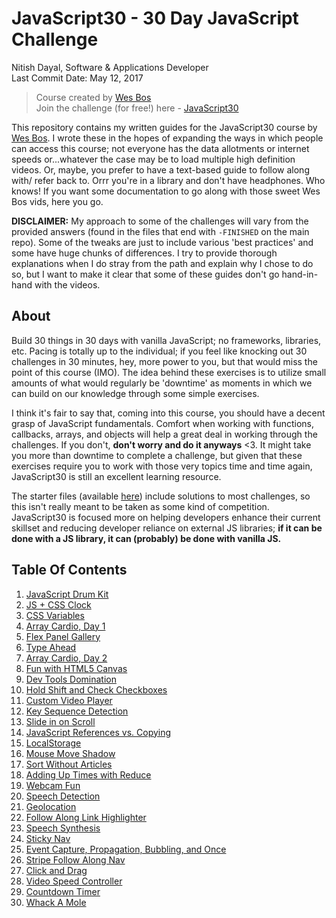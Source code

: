 # JavaScript30 - 30 Day JavaScript Challenge

Nitish Dayal, Software & Applications Developer  
Last Commit Date: May 12, 2017

> Course created by [Wes Bos](https://github.com/wesbos)  
> Join the challenge (for free!) here - [JavaScript30](https://javascript30.com/account)

This repository contains my written guides for the JavaScript30 course by
  [Wes Bos](//github.com/wesbos). I wrote these in the hopes of expanding the ways
  in which people can access this course; not everyone has the data allotments
  or internet speeds or...whatever the case may be to load multiple high definition
  videos. Or, maybe, you prefer to have a text-based guide to follow along with/
  refer back to. Orrr you're in a library and don't have headphones. Who knows! If
  you want some documentation to go along with those sweet Wes Bos vids, here you go.

**DISCLAIMER:** My approach to some of the challenges will vary from the provided answers (found in
  the files that end with `-FINISHED` on the main repo). Some of the tweaks are just to
  include various 'best practices' and some have huge chunks of differences. I try to provide
  thorough explanations when I do stray from the path and explain why I chose to do so, but
  I want to make it clear that some of these guides don't go hand-in-hand with the videos.

## About

Build 30 things in 30 days with vanilla JavaScript; no frameworks, libraries, etc. 
  Pacing is totally up to the individual; if you feel like knocking out 30 challenges
  in 30 minutes, hey, more power to you, but that would miss the point of this course (IMO).
  The idea behind these exercises is to utilize small amounts of what would regularly be
  'downtime' as moments in which we can build on our knowledge through some simple
  exercises.

I think it's fair to say that, coming into this course, you should have a decent grasp
  of JavaScript fundamentals. Comfort when working with functions, callbacks, arrays,
  and objects will help a great deal in working through the challenges. If you don't,
  **don't worry and do it anyways** &lt;3. It might take you more than downtime to complete
  a challenge, but given that these exercises require you to work with those very topics
  time and time again, JavaScript30 is still an excellent learning resource.

The starter files (available [here](https://github.com/wesbos/JavaScript30)) include solutions to 
  most challenges, so this isn't really meant to be taken as some kind of competition. 
  JavaScript30 is focused more on helping developers enhance their current skillset and 
  reducing developer reliance on external JS libraries; **if it can be done with a JS library, 
  it can (probably) be done with vanilla JS.**

## Table Of Contents

1.  [JavaScript Drum Kit](https://github.com/nitishdayal/JavaScript30/tree/master/exercises/01%20-%20JavaScript%20Drum%20Kit)
2.  [JS + CSS Clock](https://github.com/nitishdayal/JavaScript30/tree/master/exercises/02%20-%20JS%20%2B%20CSS%20Clock)
3.  [CSS Variables](https://github.com/nitishdayal/JavaScript30/tree/master/exercises/03%20-%20CSS%20Variables)
4.  [Array Cardio, Day 1](https://github.com/nitishdayal/JavaScript30/tree/master/exercises/04%20-%20Array%20Cardio%20Day%201/)
5.  [Flex Panel Gallery](https://github.com/nitishdayal/JavaScript30/tree/master/exercises/05%20-%20Flex%20Panel%20Gallery/)
6.  [Type Ahead](https://github.com/nitishdayal/JavaScript30/tree/master/exercises/06%20-%20Type%20Ahead/)
7.  [Array Cardio, Day 2](https://github.com/nitishdayal/JavaScript30/tree/master/exercises/07%20-%20Array%20Cardio%20Day%202/)
8.  [Fun with HTML5 Canvas](https://github.com/nitishdayal/JavaScript30/tree/master/exercises/08%20-%20Fun%20with%20HTML5%20Canvas/)
9.  [Dev Tools Domination](https://github.com/nitishdayal/JavaScript30/tree/master/exercises/09%20-%20DevTools%20Domination/)
10. [Hold Shift and Check Checkboxes](https://github.com/nitishdayal/JavaScript30/tree/master/exercises/10%20-%20Hold%20Shift%20and%20Check%20Checkboxes/)
11. [Custom Video Player](https://github.com/nitishdayal/JavaScript30/tree/master/exercises/11%20-%20Custom%20Video%20Player/)
12. [Key Sequence Detection](https://github.com/nitishdayal/JavaScript30/tree/master/exercises/12%20-%20Key%20Sequence%20Detection/)
13. [Slide in on Scroll](https://github.com/nitishdayal/JavaScript30/tree/master/exercises/13%20-%20Slide%20in%20on%20Scroll/)
14. [JavaScript References vs. Copying](https://github.com/nitishdayal/JavaScript30/tree/master/exercises/14%20-%20JavaScript%20References%20VS%20Copying)
15. [LocalStorage](https://github.com/nitishdayal/JavaScript30/tree/master/exercises/15%20-%20LocalStorage/)
16. [Mouse Move Shadow](https://github.com/nitishdayal/JavaScript30/tree/master/exercises/16%20-%20Mouse%20Move%20Shadow/)
17. [Sort Without Articles](https://github.com/nitishdayal/JavaScript30/tree/master/exercises/17%20-%20Sort%20Without%20Articles/)
18. [Adding Up Times with Reduce](https://github.com/nitishdayal/JavaScript30/tree/master/exercises/18%20-%20Adding%20Up%20Times%20with%20Reduce/)
19. [Webcam Fun](https://github.com/nitishdayal/JavaScript30/tree/master/exercises/19%20-%20Webcam%20Fun/)
20. [Speech Detection](https://github.com/nitishdayal/JavaScript30/tree/master/exercises/20%20-%20Speech%20Detection/)
21. [Geolocation](https://github.com/nitishdayal/JavaScript30/tree/master/exercises/21%20-%20Geolocation/)
22. [Follow Along Link Highlighter](https://github.com/nitishdayal/JavaScript30/tree/master/exercises/22%20-%20Follow%20Along%20Link%20Highlighter/)
23. [Speech Synthesis](https://github.com/nitishdayal/JavaScript30/tree/master/exercises/23%20-%20Speech%20Synthesis/)
24. [Sticky Nav](https://github.com/nitishdayal/JavaScript30/tree/master/exercises/24%20-%20Sticky%20Nav/)
25. [Event Capture, Propagation, Bubbling, and Once](https://github.com/nitishdayal/JavaScript30/tree/master/exercises/25%20-%20Event%20Capture,%20Propagation,%20Bubbling%20and%20Once/)
26. [Stripe Follow Along Nav](https://github.com/nitishdayal/JavaScript30/tree/master/exercises/26%20-%20Stripe%20Follow%20Along%20Nav/)
27. [Click and Drag](https://github.com/nitishdayal/JavaScript30/tree/master/exercises/27%20-%20Click%20and%20Drag/)
28. [Video Speed Controller](https://github.com/nitishdayal/JavaScript30/tree/master/exercises/28%20-%20Video%20Speed%20Controller/)
29. [Countdown Timer](https://github.com/nitishdayal/JavaScript30/tree/master/exercises/29%20-%20Countdown%20Timer/)
30. [Whack A Mole](https://github.com/nitishdayal/JavaScript30/tree/master/exercises/30%20-%20Whack%20A%20Mole/)
